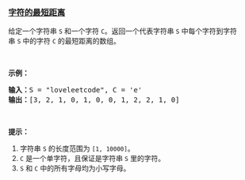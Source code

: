 ### [字符的最短距离](https://leetcode-cn.com/problems/shortest-distance-to-a-character)

<p>给定一个字符串 <code>S</code> 和一个字符 <code>C</code>。返回一个代表字符串 <code>S</code> 中每个字符到字符串 <code>S</code> 中的字符 <code>C</code> 的最短距离的数组。</p>

<p> </p>

<p><strong>示例：</strong></p>

<pre>
<strong>输入：</strong>S = "loveleetcode", C = 'e'
<strong>输出：</strong>[3, 2, 1, 0, 1, 0, 0, 1, 2, 2, 1, 0]
</pre>

<p> </p>

<p><strong>提示：</strong></p>

<ol>
	<li>字符串 <code>S</code> 的长度范围为 <code>[1, 10000]</code>。</li>
	<li><code>C</code> 是一个单字符，且保证是字符串 <code>S</code> 里的字符。</li>
	<li><code>S</code> 和 <code>C</code> 中的所有字母均为小写字母。</li>
</ol>
